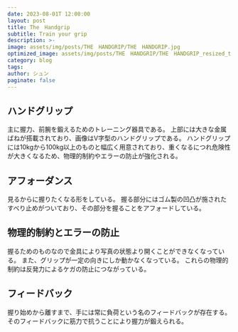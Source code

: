 ```yaml
---
date: 2023-08-01T 12:00:00
layout: post
title: The　Handgrip
subtitle: Train your grip
description: >-
image: assets/img/posts/THE　HANDGRIP/THE　HANDGRIP.jpg
optimized_image: assets/img/posts/THE　HANDGRIP/THE　HANDGRIP_resized_thumbnail.jpg
category: blog
tags: 
author: シュン
paginate: false
---
```


## ハンドグリップ

主に握力、前腕を鍛えるためのトレーニング器具である。
上部には大きな金属ばねが搭載されており、画像はV字型のハンドグリップである。
ハンドグリップには10kgから100kg以上のものと幅広く用意されており、重くなるにつれ危険性が大きくなるため、物理的制約やエラーの防止が強化される。

## アフォーダンス

見るからに握りたくなる形をしている。
握る部分にはゴム製の凹凸が施されたすべり止めがついており、その部分を握ることをアフォードしている。

## 物理的制約とエラーの防止

握るためのものなので金具により写真の状態より開くことができなくなっている。
また、グリップが一定の向きにしか動かなくなっている。
これらの物理的制約は反発力によるケガの防止につながっている。


## フィードバック

握り始めから離すまで、手には常に負荷という名のフィードバックが存在する。そのフィードバックに筋力で抗うことにより握力が鍛えられる。